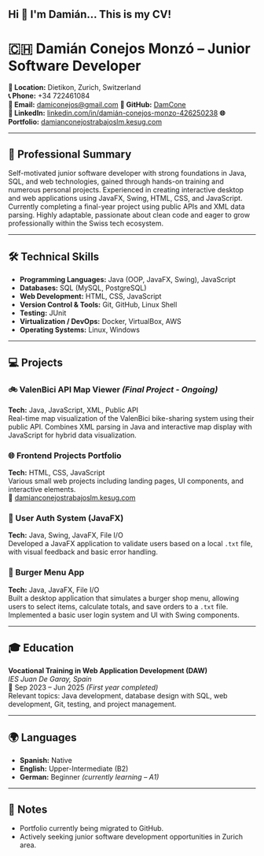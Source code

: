 ## Hi 👋 I'm Damián... This is my CV!

# 🇨🇭 Damián Conejos Monzó – Junior Software Developer

**📍 Location:** Dietikon, Zurich, Switzerland  
**📞 Phone:** +34 722461084  
**📧 Email:** damiconejos@gmail.com 
**🐙 GitHub:** [DamCone](https://github.com/DamCone)  
**💼 LinkedIn:** [linkedin.com/in/damián-conejos-monzo-426250238](https://www.linkedin.com/in/damián-conejos-monzo-426250238/)
**🌐 Portfolio:** [damianconejostrabajoslm.kesug.com](http://damianconejostrabajoslm.kesug.com/)

---

## 🧩 Professional Summary

Self-motivated junior software developer with strong foundations in Java, SQL, and web technologies, gained through hands-on training and numerous personal projects. Experienced in creating interactive desktop and web applications using JavaFX, Swing, HTML, CSS, and JavaScript. Currently completing a final-year project using public APIs and XML data parsing. Highly adaptable, passionate about clean code and eager to grow professionally within the Swiss tech ecosystem.

---

## 🛠 Technical Skills

- **Programming Languages:** Java (OOP, JavaFX, Swing), JavaScript  
- **Databases:** SQL (MySQL, PostgreSQL)  
- **Web Development:** HTML, CSS, JavaScript  
- **Version Control & Tools:** Git, GitHub, Linux Shell  
- **Testing:** JUnit  
- **Virtualization / DevOps:** Docker, VirtualBox, AWS  
- **Operating Systems:** Linux, Windows

---

## 💻 Projects

### 🚲 ValenBici API Map Viewer *(Final Project - Ongoing)*
**Tech:** Java, JavaScript, XML, Public API  
Real-time map visualization of the ValenBici bike-sharing system using their public API. Combines XML parsing in Java and interactive map display with JavaScript for hybrid data visualization.

### 🌐 Frontend Projects Portfolio
**Tech:** HTML, CSS, JavaScript  
Various small web projects including landing pages, UI components, and interactive elements.  
🔗 [damianconejostrabajoslm.kesug.com](http://damianconejostrabajoslm.kesug.com/)

### 🔐 User Auth System (JavaFX)
**Tech:** Java, Swing, JavaFX, File I/O  
Developed a JavaFX application to validate users based on a local `.txt` file, with visual feedback and basic error handling.

### 🍔 Burger Menu App
**Tech:** Java, JavaFX, File I/O  
Built a desktop application that simulates a burger shop menu, allowing users to select items, calculate totals, and save orders to a `.txt` file. Implemented a basic user login system and UI with Swing components.

---

## 🎓 Education

**Vocational Training in Web Application Development (DAW)**  
*IES Juan De Garay, Spain*  
📅 Sep 2023 – Jun 2025 *(First year completed)*  
Relevant topics: Java development, database design with SQL, web development, Git, testing, and project management.

---

## 🌍 Languages

- **Spanish:** Native
- **English:** Upper-Intermediate (B2)  
- **German:** Beginner *(currently learning – A1)*

---

## 📎 Notes

- Portfolio currently being migrated to GitHub.  
- Actively seeking junior software development opportunities in Zurich area.

